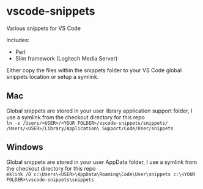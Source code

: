 # vscode-snippets
Various snippets for VS Code

Includes:  
* Perl
* Slim framework (Logitech Media Server)

Either copy the files within the snippets folder to your VS Code global snippets location or setup a symlink.

## Mac
Global snippets are stored in your user library application support folder, I use a symlink from the checkout directory for this repo  
```ln -s /Users/<USER>/<YOUR FOLDER>/vscode-snippets/snippets/ /Users/<USER>/Library/Application\ Support/Code/User/snippets```

## Windows
Global snippets are stored in your user AppData folder, I use a symlink from the checkout directory for this repo  
```mklink /D c:\Users\<USER>\AppData\Roaming\Code\User\snippets c:\<YOUR FOLDER>\vscode-snippets\snippets```

